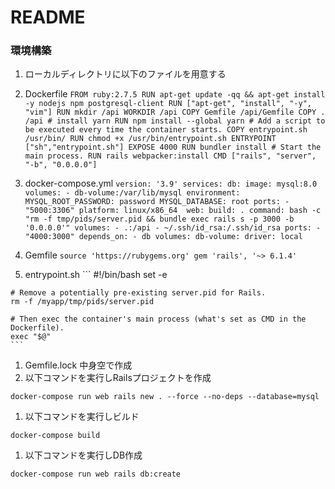 # README
### 環境構築
1. ローカルディレクトリに以下のファイルを用意する
  1. Dockerfile
    ```
    FROM ruby:2.7.5
    RUN apt-get update -qq && apt-get install -y nodejs npm postgresql-client
    RUN ["apt-get", "install", "-y", "vim"]
    RUN mkdir /api
    WORKDIR /api
    COPY Gemfile /api/Gemfile
    COPY . /api
    # install yarn
    RUN npm install --global yarn
    # Add a script to be executed every time the container starts.
    COPY entrypoint.sh /usr/bin/
    RUN chmod +x /usr/bin/entrypoint.sh
    ENTRYPOINT ["sh","entrypoint.sh"]
    EXPOSE 4000
    RUN bundler install
    # Start the main process.
    RUN rails webpacker:install
    CMD ["rails", "server", "-b", "0.0.0.0"]
    ```

  1. docker-compose.yml
    ```
    version: '3.9'
    services:
      db:
        image: mysql:8.0
        volumes:
          - db-volume:/var/lib/mysql
        environment:
          MYSQL_ROOT_PASSWORD: password
          MYSQL_DATABASE: root
        ports:
          - "5000:3306"
        platform: linux/x86_64 
      web:
        build: .
        command: bash -c "rm -f tmp/pids/server.pid && bundle exec rails s -p 3000 -b '0.0.0.0'"
        volumes:
          - .:/api
          - ~/.ssh/id_rsa:/.ssh/id_rsa
        ports:
          - "4000:3000"
        depends_on:
          - db
    volumes:
      db-volume:
        driver: local
    ```

  1. Gemfile
    ```
    source 'https://rubygems.org'
    gem 'rails', '~> 6.1.4'
    ```

  1. entrypoint.sh
    ```
    #!/bin/bash
    set -e

    # Remove a potentially pre-existing server.pid for Rails.
    rm -f /myapp/tmp/pids/server.pid

    # Then exec the container's main process (what's set as CMD in the Dockerfile).
    exec "$@"
    ```

  1. Gemfile.lock
  中身空で作成
1. 以下コマンドを実行しRailsプロジェクトを作成
  ```
  docker-compose run web rails new . --force --no-deps --database=mysql
  ```
1. 以下コマンドを実行しビルド
  ```
  docker-compose build 
  ```
1. 以下コマンドを実行しDB作成
  ```
  docker-compose run web rails db:create
  ```
